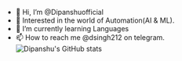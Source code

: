 - 👋 Hi, I’m @Dipanshuofficial
- 👀 Interested in the world of Automation(AI & ML).
- 🌱 I’m currently learning Languages
- 📫 How to reach me @dsingh212 on telegram.
![Dipanshu's GitHub stats](https://github-readme-stats.vercel.app/api?username=Dipanshuofficial&show_icons=true&theme=radical)

